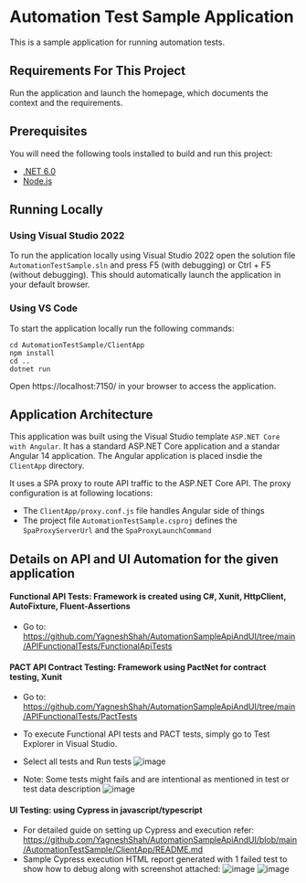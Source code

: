 # Automation Test Sample Application
This is a sample application for running automation tests.

## Requirements For This Project

Run the application and launch the homepage, which documents the context and the requirements. 

## Prerequisites

You will need the following tools installed to build and run this project:

- [.NET 6.0](https://dotnet.microsoft.com/download/dotnet/6.0)
- [Node.js](https://nodejs.org/en/download/)

## Running Locally

### Using Visual Studio 2022

To run the application locally using Visual Studio 2022 open the solution file `AutomationTestSample.sln`
and press F5 (with debugging) or Ctrl + F5 (without debugging). This should automatically launch the application
in your default browser.

### Using VS Code

 To start the application locally run the following commands:

    cd AutomationTestSample/ClientApp
    npm install
    cd ..
    dotnet run

Open https://localhost:7150/ in your browser to access the application.

## Application Architecture

This application was built using the Visual Studio template `ASP.NET Core with Angular`.
It has a standard ASP.NET Core application and a standar Angular 14 application.
The Angular application is placed insdie the `ClientApp` directory.

It uses a SPA proxy to route API traffic to the ASP.NET Core API. The proxy configuration
is at following locations:
- The `ClientApp/proxy.conf.js` file handles Angular side of things
- The project file `AutomationTestSample.csproj` defines the `SpaProxyServerUrl` and the `SpaProxyLaunchCommand`


## Details on API and UI Automation for the given application
#### Functional API Tests: Framework is created using C#, Xunit, HttpClient, AutoFixture, Fluent-Assertions
- Go to: https://github.com/YagneshShah/AutomationSampleApiAndUI/tree/main/APIFunctionalTests/FunctionalApiTests

#### PACT API Contract Testing: Framework using PactNet for contract testing, Xunit
- Go to: https://github.com/YagneshShah/AutomationSampleApiAndUI/tree/main/APIFunctionalTests/PactTests

- To execute Functional API tests and PACT tests, simply go to Test Explorer in Visual Studio.
- Select all tests and Run tests
  ![image](https://user-images.githubusercontent.com/4996330/215808261-10a786e0-d5ce-4ca2-9331-72344af32d5f.png)
- Note: Some tests might fails and are intentional as mentioned in test or test data description 
  ![image](https://user-images.githubusercontent.com/4996330/215808623-8ccefdc6-005c-4d99-a7e6-7731982cd20e.png)

  
#### UI Testing: using Cypress in javascript/typescript
- For detailed guide on setting up Cypress and execution refer:
  https://github.com/YagneshShah/AutomationSampleApiAndUI/blob/main/AutomationTestSample/ClientApp/README.md
- Sample Cypress execution HTML report generated with 1 failed test to show how to debug along with screenshot attached:
  ![image](https://user-images.githubusercontent.com/4996330/215817120-5a0a80b0-0ea4-466b-a7e1-6abc87ce922d.png)
  ![image](https://user-images.githubusercontent.com/4996330/215817408-fa5cbe0d-7c58-4067-84d9-588d1bcef721.png)     

